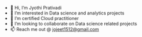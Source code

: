 - 👋 Hi, I’m Jyothi Prativadi
- 👀 I’m interested in Data science and analytics projects 
- 🌱 I’m certified Cloud practitioner
- 💞️ I’m looking to collaborate on Data science related projects
- 📫 Reach me out @ jojeet1512@gmail.com

<!---
Jyothigeo/Jyothigeo is a ✨ special ✨ repository because its `README.md` (this file) appears on your GitHub profile.
You can click the Preview link to take a look at your changes.
--->
